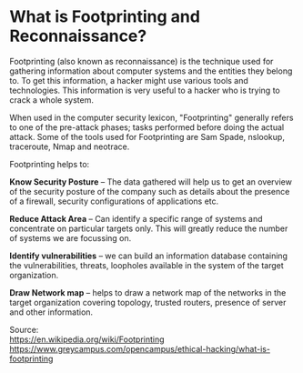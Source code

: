 # What is Footprinting and Reconnaissance?
Footprinting (also known as reconnaissance) is the technique used for gathering information about computer systems and the entities they belong to. To get this information, a hacker might use various tools and technologies. This information is very useful to a hacker who is trying to crack a whole system.

When used in the computer security lexicon, "Footprinting" generally refers to one of the pre-attack phases; tasks performed before doing the actual attack. Some of the tools used for Footprinting are Sam Spade, nslookup, traceroute, Nmap and neotrace. 

Footprinting helps to:

**Know Security Posture** – The data gathered will help us to get an overview of the security posture of the company such as details about the presence of a firewall, security configurations of applications etc.

**Reduce Attack Area** – Can identify a specific range of systems and concentrate on particular targets only. This will greatly reduce the number of systems we are focussing on.

**Identify vulnerabilities** – we can build an information database containing the vulnerabilities, threats, loopholes available in the system of the target organization.

**Draw Network map** – helps to draw a network map of the networks in the target organization covering topology, trusted routers, presence of server and other information.

Source:<br>
https://en.wikipedia.org/wiki/Footprinting<br>
https://www.greycampus.com/opencampus/ethical-hacking/what-is-footprinting
